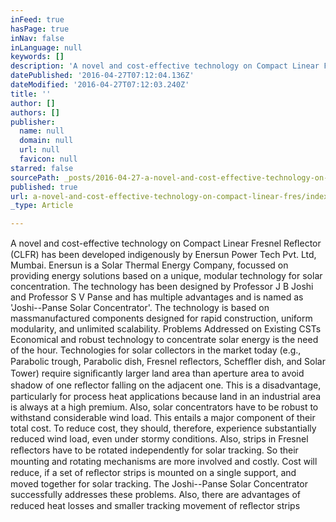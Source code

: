 ```yaml
---
inFeed: true
hasPage: true
inNav: false
inLanguage: null
keywords: []
description: 'A novel and cost-effective technology on Compact Linear Fresnel Reﬂector (CLFR) has been developed indigenously by Enersun Power Tech Pvt. Ltd, Mumbai. Enersun is a Solar Thermal Energy Company, focussed on providing energy solutions based on a unique, modular technology for solar concentration. The technology has been designed by Professor J B Joshi and Professor S V Panse and has multiple advantages and is named as ‘Joshi–Panse Solar Concentrator’. The technology is based on massmanufactured components designed for rapid construction, uniform modularity, and unlimited scalability. Problems Addressed on Existing CSTs Economical and robust technology to concentrate solar energy is the need of the hour. Technologies for solar collectors in the market today (e.g., Parabolic trough, Parabolic dish, Fresnel reﬂectors, Schefﬂer dish, and Solar Tower) require signiﬁcantly larger land area than aperture area to avoid shadow of one reﬂector falling on the adjacent one. This is a disadvantage, particularly for process heat applications because land in an industrial area is always at a high premium. Also, solar concentrators have to be robust to withstand considerable wind load. This entails a major component of their total cost. To reduce cost, they should, therefore, experience substantially reduced wind load, even under stormy conditions. Also, strips in Fresnel reﬂectors have to be rotated independently for solar tracking. So their mounting and rotating mechanisms are more involved and costly. Cost will reduce, if a set of reﬂector strips is mounted on a single support, and moved together for solar tracking. The Joshi–Panse Solar Concentrator successfully addresses these problems. Also, there are advantages of reduced heat losses and smaller tracking movement of reﬂector strips'
datePublished: '2016-04-27T07:12:04.136Z'
dateModified: '2016-04-27T07:12:03.240Z'
title: ''
author: []
authors: []
publisher:
  name: null
  domain: null
  url: null
  favicon: null
starred: false
sourcePath: _posts/2016-04-27-a-novel-and-cost-effective-technology-on-compact-linear-fres.md
published: true
url: a-novel-and-cost-effective-technology-on-compact-linear-fres/index.html
_type: Article

---
```

A novel and cost-effective technology on Compact Linear Fresnel Reﬂector (CLFR) has been developed indigenously by Enersun Power Tech Pvt. Ltd, Mumbai. Enersun is a Solar Thermal Energy Company, focussed on providing energy solutions based on a unique, modular technology for solar concentration. The technology has been designed by Professor J B Joshi and Professor S V Panse and has multiple advantages and is named as 'Joshi--Panse Solar Concentrator'. The technology is based on massmanufactured components designed for rapid construction, uniform modularity, and unlimited scalability. Problems Addressed on Existing CSTs Economical and robust technology to concentrate solar energy is the need of the hour. Technologies for solar collectors in the market today (e.g., Parabolic trough, Parabolic dish, Fresnel reﬂectors, Schefﬂer dish, and Solar Tower) require signiﬁcantly larger land area than aperture area to avoid shadow of one reﬂector falling on the adjacent one. This is a disadvantage, particularly for process heat applications because land in an industrial area is always at a high premium. Also, solar concentrators have to be robust to withstand considerable wind load. This entails a major component of their total cost. To reduce cost, they should, therefore, experience substantially reduced wind load, even under stormy conditions. Also, strips in Fresnel reﬂectors have to be rotated independently for solar tracking. So their mounting and rotating mechanisms are more involved and costly. Cost will reduce, if a set of reﬂector strips is mounted on a single support, and moved together for solar tracking. The Joshi--Panse Solar Concentrator successfully addresses these problems. Also, there are advantages of reduced heat losses and smaller tracking movement of reﬂector strips